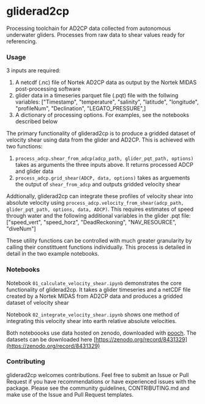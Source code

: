 # gliderad2cp
Processing toolchain for AD2CP data collected from autonomous underwater gliders. Processes from raw data to shear values ready for referencing.

### Usage

3 inputs are required:
1. A netcdf (.nc) file of Nortek AD2CP data as output by the Nortek MIDAS post-processing software
2. glider data in a timeseries parquet file (.pqt) file with the follwing variables: ["Timestamp",
            "temperature",
            "salinity",
            "latitude",
            "longitude",
            "profileNum",
            "Declination",
            "LEGATO_PRESSURE",]
3. A dictionary of processing options. For examples, see the notebooks described below

The primary functionality of gliderad2cp is to produce a gridded dataset of velocity shear using data from the glider and AD2CP. This is achieved with two functions:

1. `process_adcp.shear_from_adcp(adcp_path, glider_pqt_path, options)` takes as arguments the three inputs above. It returns processed ADCP and glider data
2. `process_adcp.grid_shear(ADCP, data, options)` takes as arguements the output of `shear_from_adcp` and outputs gridded velocity shear

Addtionally, gliderad2cp can integrate these profiles of velocity shear into absolute velocity using `process_adcp.velocity_from_shear(adcp_path, glider_pqt_path, options, data, ADCP)`. This requires estimates of speed through water and the following additional variables in the glider .pqt file: ["speed_vert",
            "speed_horz",
            "DeadReckoning",
            "NAV_RESOURCE",
            "diveNum"]

These utility functions can be controlled with much greater granularity by calling their constittuent functions individually. This process is detailed in detail in the two example notebooks.

### Notebooks

Notebook `01_calculate_velocity_shear.ipynb` demonstrates the core functionality of gliderad2cp. It takes a glider timeseries and a netCDF file created by a Nortek MIDAS from AD2CP data and produces a gridded dataset of velocity shear

Notebook `02_integrate_velocity_shear.ipynb` shows one method of integrating this velocity shear into earth relative absolute velocities.

Both noteboooks use data hosted on zenodo, downloaded with [pooch](https://github.com/fatiando/pooch). The datasets can be downloaded here [https://zenodo.org/record/8431329](https://zenodo.org/record/8431329)

### Contributing

gliderad2cp welcomes contributions. Feel free to submit an Issue or Pull Request if you have recommendations or have experienced issues with the package. Please see the community guidelines, CONTRIBUTING.md and make use of the Issue and Pull Request templates.
